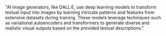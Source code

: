 "AI image generators, like DALL·E, use deep learning models to transform textual input into images by learning intricate patterns and features from extensive datasets during training. These models leverage techniques such as variational autoencoders and transformers to generate diverse and realistic visual outputs based on the provided textual descriptions." 

